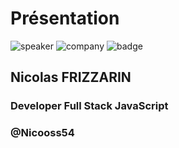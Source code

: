 <!-- .slide: class="speaker-slide" -->
# Présentation
![speaker](./assets/images/speaker/nicolas-frizzarin/nicoF.png)
![company](./assets/images/speaker/logo_sfeir_bleu_orange.png)
![badge](./assets/images/speaker/nicolas-frizzarin/badgeMongo.png)
## Nicolas FRIZZARIN
### Developer Full Stack JavaScript
### @Nicooss54
